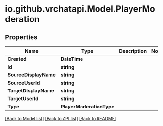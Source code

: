 
# io.github.vrchatapi.Model.PlayerModeration

## Properties

Name | Type | Description | Notes
------------ | ------------- | ------------- | -------------
**Created** | **DateTime** |  | 
**Id** | **string** |  | 
**SourceDisplayName** | **string** |  | 
**SourceUserId** | **string** |  | 
**TargetDisplayName** | **string** |  | 
**TargetUserId** | **string** |  | 
**Type** | **PlayerModerationType** |  | 

[[Back to Model list]](../README.md#documentation-for-models)
[[Back to API list]](../README.md#documentation-for-api-endpoints)
[[Back to README]](../README.md)

